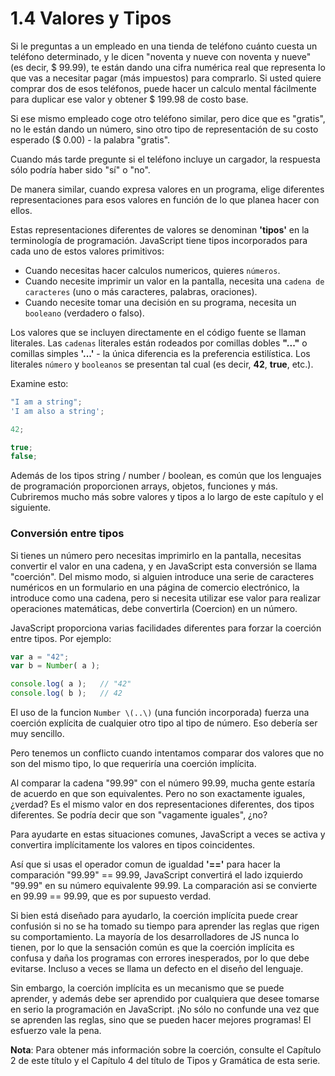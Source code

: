 # 1.4 Valores y Tipos

Si le preguntas a un empleado en una tienda de teléfono cuánto cuesta un teléfono determinado, y le dicen "noventa y nueve con noventa y nueve" \(es decir, $ 99.99\), te están dando una cifra numérica real que representa lo que vas a necesitar pagar \(más impuestos\) para comprarlo. Si usted quiere comprar dos de esos teléfonos, puede hacer un calculo mental fácilmente para duplicar ese valor y obtener $ 199.98 de costo base.

Si ese mismo empleado coge otro teléfono similar, pero dice que es "gratis", no le están dando un número, sino otro tipo de representación de su costo esperado \($ 0.00\) - la palabra "gratis".

Cuando más tarde pregunte si el teléfono incluye un cargador, la respuesta sólo podría haber sido "sí" o "no".

De manera similar, cuando expresa valores en un programa, elige diferentes representaciones para esos valores en función de lo que planea hacer con ellos.

Estas representaciones diferentes de valores se denominan **'tipos'** en la terminología de programación. JavaScript tiene tipos incorporados para cada uno de estos valores primitivos:

* Cuando necesitas hacer calculos numericos, quieres `números`.
* Cuando necesite imprimir un valor en la pantalla, necesita una `cadena de caracteres` \(uno o más caracteres, palabras, oraciones\).
* Cuando necesite tomar una decisión en su programa, necesita un `booleano` \(verdadero o falso\).

Los valores que se incluyen directamente en el código fuente se llaman literales. Las `cadenas` literales están rodeados por comillas dobles **"..."** o comillas simples **'...'** - la única diferencia es la preferencia estilística. Los literales `número` y `booleanos` se presentan tal cual \(es decir, **42**, **true**, etc.\).

Examine esto:

```js
"I am a string";
'I am also a string';

42;

true;
false;
```

Además de los tipos string / number / boolean, es común que los lenguajes de programación proporcionen arrays, objetos, funciones y más. Cubriremos mucho más sobre valores y tipos a lo largo de este capítulo y el siguiente.

### Conversión entre tipos

Si tienes un número pero necesitas imprimirlo en la pantalla, necesitas convertir el valor en una cadena, y en JavaScript esta conversión se llama "coerción". Del mismo modo, si alguien introduce una serie de caracteres numéricos en un formulario en una página de comercio electrónico, la introduce como una cadena, pero si necesita utilizar ese valor para realizar operaciones matemáticas, debe convertirla (Coercion) en un número.

JavaScript proporciona varias facilidades diferentes para forzar la coerción entre tipos. Por ejemplo:

```js
var a = "42";
var b = Number( a );

console.log( a );	// "42"
console.log( b );	// 42
```

El uso de la funcion `Number \(..\)` \(una función incorporada\) fuerza una coerción explícita de cualquier otro tipo al tipo de número. Eso debería ser muy sencillo.

Pero tenemos un conflicto cuando intentamos comparar dos valores que no son del mismo tipo, lo que requeriría una coerción implícita.

Al comparar la cadena "99.99" con el número 99.99, mucha gente estaría de acuerdo en que son equivalentes. Pero no son exactamente iguales, ¿verdad? Es el mismo valor en dos representaciones diferentes, dos tipos diferentes. Se podría decir que son "vagamente iguales", ¿no?

Para ayudarte en estas situaciones comunes, JavaScript a veces se activa y convertira implícitamente los valores en tipos coincidentes.

Así que si usas el operador comun de igualdad **'=='** para hacer la comparación "99.99" == 99.99, JavaScript convertirá el lado izquierdo "99.99" en su número equivalente 99.99. La comparación asi se convierte en 99.99 == 99.99, que es por supuesto verdad.

Si bien está diseñado para ayudarlo, la coerción implícita puede crear confusión si no se ha tomado su tiempo para aprender las reglas que rigen su comportamiento. La mayoría de los desarrolladores de JS nunca lo tienen, por lo que la sensación común es que la coerción implícita es confusa y daña los programas con errores inesperados, por lo que debe evitarse. Incluso a veces se llama un defecto en el diseño del lenguaje.

Sin embargo, la coerción implícita es un mecanismo que se puede aprender, y además debe ser aprendido por cualquiera que desee tomarse en serio la programación en JavaScript. ¡No sólo no confunde una vez que se aprenden las reglas, sino que se pueden hacer mejores programas! El esfuerzo vale la pena.

**Nota**: Para obtener más información sobre la coerción, consulte el Capítulo 2 de este título y el Capítulo 4 del título de Tipos y Gramática de esta serie.

